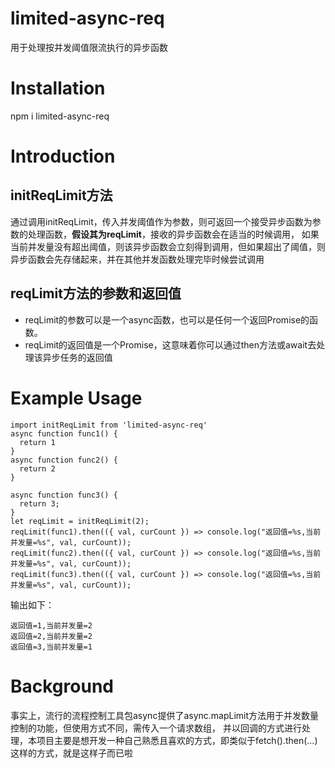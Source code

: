 # limited-async-req
用于处理按并发阈值限流执行的异步函数

# Installation
npm i limited-async-req

# Introduction
## initReqLimit方法
通过调用initReqLimit，传入并发阈值作为参数，则可返回一个接受异步函数为参数的处理函数，**假设其为reqLimit**，接收的异步函数会在适当的时候调用，
如果当前并发量没有超出阈值，则该异步函数会立刻得到调用，但如果超出了阈值，则异步函数会先存储起来，并在其他并发函数处理完毕时候尝试调用
## reqLimit方法的参数和返回值
+ reqLimit的参数可以是一个async函数，也可以是任何一个返回Promise的函数。
+ reqLimit的返回值是一个Promise，这意味着你可以通过then方法或await去处理该异步任务的返回值

# Example Usage
```
import initReqLimit from 'limited-async-req'
async function func1() {
  return 1
}
async function func2() {
  return 2
}

async function func3() {
  return 3;
}
let reqLimit = initReqLimit(2);
reqLimit(func1).then(({ val, curCount }) => console.log("返回值=%s,当前并发量=%s", val, curCount));
reqLimit(func2).then(({ val, curCount }) => console.log("返回值=%s,当前并发量=%s", val, curCount));
reqLimit(func3).then(({ val, curCount }) => console.log("返回值=%s,当前并发量=%s", val, curCount));

```
输出如下：
```
返回值=1,当前并发量=2
返回值=2,当前并发量=2
返回值=3,当前并发量=1
```
# Background 
事实上，流行的流程控制工具包async提供了async.mapLimit方法用于并发数量控制的功能，但使用方式不同，需传入一个请求数组，
并以回调的方式进行处理，本项目主要是想开发一种自己熟悉且喜欢的方式，即类似于fetch().then(...)这样的方式，就是这样子而已啦
 